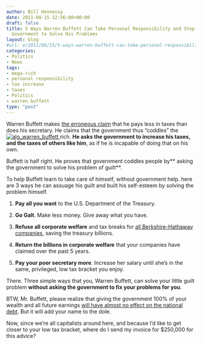 ```yaml
---
author: Bill Hennessy
date: 2011-08-15 22:56:00+00:00
draft: false
title: 5 Ways Warren Buffett Can Take Personal Responsibility and Stop Relying on
  Government to Solve His Problems
layout: blog
#url: e/2011/08/15/5-ways-warren-buffett-can-take-personal-responsibility-and-stop-relying-on-government-to-solve-his-problems/
categories:
- Politics
- News
tags:
- mega-rich
- personal responsibility
- tax increase
- taxes
- Politics
- warren buffett
type: "post"
---
```


Warren Buffett makes [the erroneous claim](https://online.wsj.com/article/SB10001424053111903999904576466541882356616.html) that he pays less in taxes than does his secretary. He claims that the government thus “coddles” the [![alg_warren_buffett](https://hennessysview.com/wp-content/uploads/2011/08/alg_warren_buffett_thumb.jpg)
](https://hennessysview.com/wp-content/uploads/2011/08/alg_warren_buffett.jpg)rich. **He asks the government to increase his taxes, and the taxes of others like him**, as if he is incapable of doing that on his own.

Buffett is half right. He proves that government coddles people by** asking the government to solve his problem of guilt**. 

To help Buffett learn to take care of himself, without government help. here are 3 ways he can assuage his guilt and built his self-esteem by solving the problem himself. 

1. **Pay all you want** to the U.S. Department of the Treasury. 

2. **Go Galt**. Make less money. Give away what you have.

3. **Refuse all corporate welfare** and tax breaks for [all Berkshire-Hathaway companies](https://www.cnbc.com/id/22130601/), saving the treasury billions.

4. **Return the billions in corporate welfare** that your companies have claimed over the past 5 years. 

5. **Pay your poor secretary more**. Increase her salary until she’s in the same, privileged, low tax bracket you enjoy. 

There. Three simple ways that you, Warren Buffett, can solve your little guilt problem **without asking the government to fix your problems for you**. 

BTW, Mr. Buffett, please realize that giving the government 100% of your wealth and all future earnings [will have almost no effect on the national debt](https://stlouisteaparty.com/2011/08/11/does-this-explain-americas-downgrade/). But it will add your name to the dole. 

Now, since we’re all capitalists around here, and because I’d like to get closer to your low tax bracket, where do I send my invoice for $250,000 for this advice?
